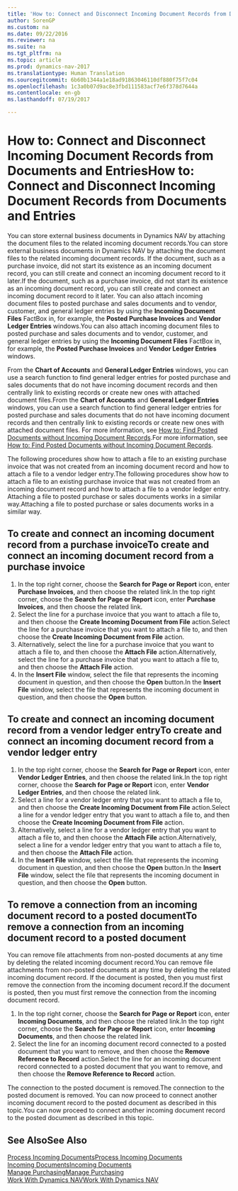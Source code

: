```yaml
---
title: 'How to: Connect and Disconnect Incoming Document Records from Documents and Entries'
author: SorenGP
ms.custom: na
ms.date: 09/22/2016
ms.reviewer: na
ms.suite: na
ms.tgt_pltfrm: na
ms.topic: article
ms.prod: dynamics-nav-2017
ms.translationtype: Human Translation
ms.sourcegitcommit: 6b60b1344a1e18ad91863046110df880f75f7c04
ms.openlocfilehash: 1c3a0b07d9ac8e3fbd111583acf7e6f378d7644a
ms.contentlocale: en-gb
ms.lasthandoff: 07/19/2017

---
```


# <a name="how-to-connect-and-disconnect-incoming-document-records-from-documents-and-entries"></a><span data-ttu-id="e5607-102">How to: Connect and Disconnect Incoming Document Records from Documents and Entries</span><span class="sxs-lookup"><span data-stu-id="e5607-102">How to: Connect and Disconnect Incoming Document Records from Documents and Entries</span></span>
<span data-ttu-id="e5607-103">You can store external business documents in Dynamics NAV by attaching the document files to the related incoming document records.</span><span class="sxs-lookup"><span data-stu-id="e5607-103">You can store external business documents in Dynamics NAV by attaching the document files to the related incoming document records.</span></span> <span data-ttu-id="e5607-104">If the document, such as a purchase invoice, did not start its existence as an incoming document record, you can still create and connect an incoming document record to it later.</span><span class="sxs-lookup"><span data-stu-id="e5607-104">If the document, such as a purchase invoice, did not start its existence as an incoming document record, you can still create and connect an incoming document record to it later.</span></span> <span data-ttu-id="e5607-105">You can also attach incoming document files to posted purchase and sales documents and to vendor, customer, and general ledger entries by using the **Incoming Document Files** FactBox in, for example, the **Posted Purchase Invoices** and **Vendor Ledger Entries** windows.</span><span class="sxs-lookup"><span data-stu-id="e5607-105">You can also attach incoming document files to posted purchase and sales documents and to vendor, customer, and general ledger entries by using the **Incoming Document Files** FactBox in, for example, the **Posted Purchase Invoices** and **Vendor Ledger Entries** windows.</span></span>

<span data-ttu-id="e5607-106">From the **Chart of Accounts** and **General Ledger Entries** windows, you can use a search function to find general ledger entries for posted purchase and sales documents that do not have incoming document records and then centrally link to existing records or create new ones with attached document files.</span><span class="sxs-lookup"><span data-stu-id="e5607-106">From the **Chart of Accounts** and **General Ledger Entries** windows, you can use a search function to find general ledger entries for posted purchase and sales documents that do not have incoming document records and then centrally link to existing records or create new ones with attached document files.</span></span> <span data-ttu-id="e5607-107">For more information, see [How to: Find Posted Documents without Incoming Document Records](across-how-find-posted-documents-without-income-document-records.md).</span><span class="sxs-lookup"><span data-stu-id="e5607-107">For more information, see [How to: Find Posted Documents without Incoming Document Records](across-how-find-posted-documents-without-income-document-records.md).</span></span>

<span data-ttu-id="e5607-108">The following procedures show how to attach a file to an existing purchase invoice that was not created from an incoming document record and how to attach a file to a vendor ledger entry.</span><span class="sxs-lookup"><span data-stu-id="e5607-108">The following procedures show how to attach a file to an existing purchase invoice that was not created from an incoming document record and how to attach a file to a vendor ledger entry.</span></span> <span data-ttu-id="e5607-109">Attaching a file to posted purchase or sales documents works in a similar way.</span><span class="sxs-lookup"><span data-stu-id="e5607-109">Attaching a file to posted purchase or sales documents works in a similar way.</span></span>

## <a name="to-create-and-connect-an-incoming-document-record-from-a-purchase-invoice"></a><span data-ttu-id="e5607-110">To create and connect an incoming document record from a purchase invoice</span><span class="sxs-lookup"><span data-stu-id="e5607-110">To create and connect an incoming document record from a purchase invoice</span></span>
1. <span data-ttu-id="e5607-111">In the top right corner, choose the **Search for Page or Report** icon, enter **Purchase Invoices**, and then choose the related link.</span><span class="sxs-lookup"><span data-stu-id="e5607-111">In the top right corner, choose the **Search for Page or Report** icon, enter **Purchase Invoices**, and then choose the related link.</span></span>
2. <span data-ttu-id="e5607-112">Select the line for a purchase invoice that you want to attach a file to, and then choose the **Create Incoming Document from File** action.</span><span class="sxs-lookup"><span data-stu-id="e5607-112">Select the line for a purchase invoice that you want to attach a file to, and then choose the **Create Incoming Document from File** action.</span></span>
3. <span data-ttu-id="e5607-113">Alternatively, select the line for a purchase invoice that you want to attach a file to, and then choose the **Attach File** action.</span><span class="sxs-lookup"><span data-stu-id="e5607-113">Alternatively, select the line for a purchase invoice that you want to attach a file to, and then choose the **Attach File** action.</span></span>
4. <span data-ttu-id="e5607-114">In the **Insert File** window, select the file that represents the incoming document in question, and then choose the **Open** button.</span><span class="sxs-lookup"><span data-stu-id="e5607-114">In the **Insert File** window, select the file that represents the incoming document in question, and then choose the **Open** button.</span></span>

## <a name="to-create-and-connect-an-incoming-document-record-from-a-vendor-ledger-entry"></a><span data-ttu-id="e5607-115">To create and connect an incoming document record from a vendor ledger entry</span><span class="sxs-lookup"><span data-stu-id="e5607-115">To create and connect an incoming document record from a vendor ledger entry</span></span>
1. <span data-ttu-id="e5607-116">In the top right corner, choose the **Search for Page or Report** icon, enter **Vendor Ledger Entries**, and then choose the related link.</span><span class="sxs-lookup"><span data-stu-id="e5607-116">In the top right corner, choose the **Search for Page or Report** icon, enter **Vendor Ledger Entries**, and then choose the related link.</span></span>
2. <span data-ttu-id="e5607-117">Select a line for a vendor ledger entry that you want to attach a file to, and then choose the **Create Incoming Document from File** action.</span><span class="sxs-lookup"><span data-stu-id="e5607-117">Select a line for a vendor ledger entry that you want to attach a file to, and then choose the **Create Incoming Document from File** action.</span></span>
3. <span data-ttu-id="e5607-118">Alternatively, select a line for a vendor ledger entry that you want to attach a file to, and then choose the **Attach File** action.</span><span class="sxs-lookup"><span data-stu-id="e5607-118">Alternatively, select a line for a vendor ledger entry that you want to attach a file to, and then choose the **Attach File** action.</span></span>
4. <span data-ttu-id="e5607-119">In the **Insert File** window, select the file that represents the incoming document in question, and then choose the **Open** button.</span><span class="sxs-lookup"><span data-stu-id="e5607-119">In the **Insert File** window, select the file that represents the incoming document in question, and then choose the **Open** button.</span></span>

## <a name="to-remove-a-connection-from-an-incoming-document-record-to-a-posted-document"></a><span data-ttu-id="e5607-120">To remove a connection from an incoming document record to a posted document</span><span class="sxs-lookup"><span data-stu-id="e5607-120">To remove a connection from an incoming document record to a posted document</span></span>
<span data-ttu-id="e5607-121">You can remove file attachments from non-posted documents at any time by deleting the related incoming document record.</span><span class="sxs-lookup"><span data-stu-id="e5607-121">You can remove file attachments from non-posted documents at any time by deleting the related incoming document record.</span></span> <span data-ttu-id="e5607-122">If the document is posted, then you must first remove the connection from the incoming document record.</span><span class="sxs-lookup"><span data-stu-id="e5607-122">If the document is posted, then you must first remove the connection from the incoming document record.</span></span>

1. <span data-ttu-id="e5607-123">In the top right corner, choose the **Search for Page or Report** icon, enter **Incoming Documents**, and then choose the related link.</span><span class="sxs-lookup"><span data-stu-id="e5607-123">In the top right corner, choose the **Search for Page or Report** icon, enter **Incoming Documents**, and then choose the related link.</span></span>
2. <span data-ttu-id="e5607-124">Select the line for an incoming document record connected to a posted document that you want to remove, and then choose the **Remove Reference to Record** action.</span><span class="sxs-lookup"><span data-stu-id="e5607-124">Select the line for an incoming document record connected to a posted document that you want to remove, and then choose the **Remove Reference to Record** action.</span></span>

<span data-ttu-id="e5607-125">The connection to the posted document is removed.</span><span class="sxs-lookup"><span data-stu-id="e5607-125">The connection to the posted document is removed.</span></span> <span data-ttu-id="e5607-126">You can now proceed to connect another incoming document record to the posted document as described in this topic.</span><span class="sxs-lookup"><span data-stu-id="e5607-126">You can now proceed to connect another incoming document record to the posted document as described in this topic.</span></span>

## <a name="see-also"></a><span data-ttu-id="e5607-127">See Also</span><span class="sxs-lookup"><span data-stu-id="e5607-127">See Also</span></span>  
[<span data-ttu-id="e5607-128">Process Incoming Documents</span><span class="sxs-lookup"><span data-stu-id="e5607-128">Process Incoming Documents</span></span>](across-process-income-documents.md)  
[<span data-ttu-id="e5607-129">Incoming Documents</span><span class="sxs-lookup"><span data-stu-id="e5607-129">Incoming Documents</span></span>](across-income-documents.md)  
[<span data-ttu-id="e5607-130">Manage Purchasing</span><span class="sxs-lookup"><span data-stu-id="e5607-130">Manage Purchasing</span></span>](purchasing-manage-purchasing.md)  
[<span data-ttu-id="e5607-131">Work With Dynamics NAV</span><span class="sxs-lookup"><span data-stu-id="e5607-131">Work With Dynamics NAV</span></span>](ui-work-product.md)

